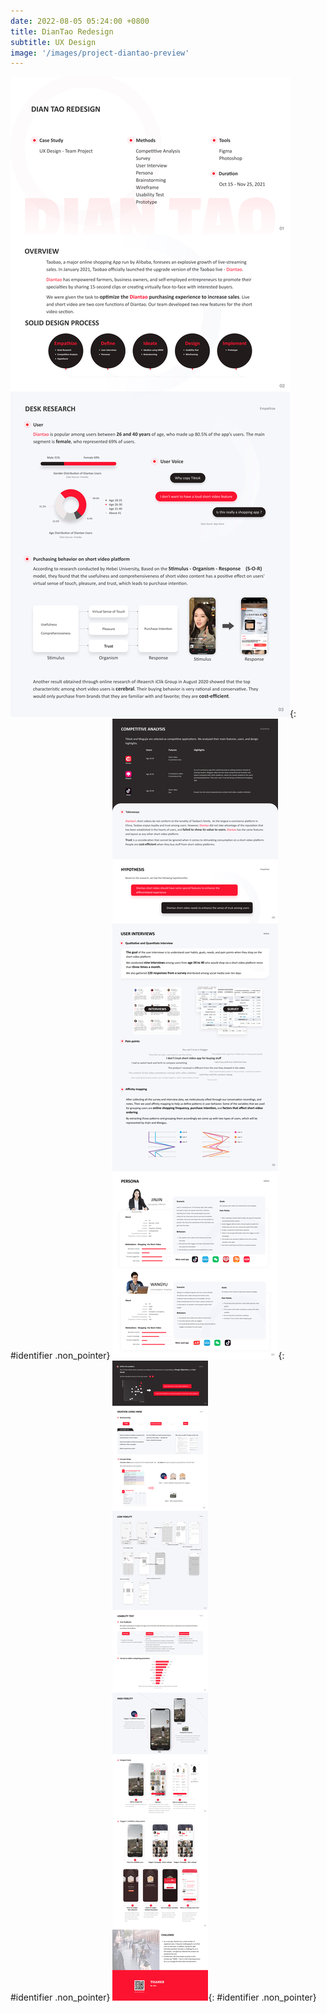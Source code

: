 ```yaml
---
date: 2022-08-05 05:24:00 +0800
title: DianTao Redesign
subtitle: UX Design
image: '/images/project-diantao-preview'
---
```

<style>
.non_pointer {
    pointer-events: none
}
</style>
![DianTao-Redesign-a](/images/project-diantao-en-a.webp){: #identifier .non_pointer}
![DianTao-Redesign-b](/images/project-diantao-en-b.webp){: #identifier .non_pointer}
![DianTao-Redesign-c](/images/project-diantao-en-c.webp){: #identifier .non_pointer}
